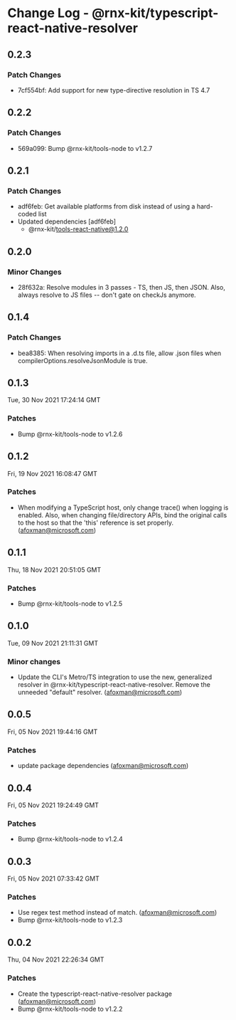 # Change Log - @rnx-kit/typescript-react-native-resolver

## 0.2.3

### Patch Changes

- 7cf554bf: Add support for new type-directive resolution in TS 4.7

## 0.2.2

### Patch Changes

- 569a099: Bump @rnx-kit/tools-node to v1.2.7

## 0.2.1

### Patch Changes

- adf6feb: Get available platforms from disk instead of using a hard-coded list
- Updated dependencies [adf6feb]
  - @rnx-kit/tools-react-native@1.2.0

## 0.2.0

### Minor Changes

- 28f632a: Resolve modules in 3 passes - TS, then JS, then JSON. Also, always resolve to JS files -- don't gate on checkJs anymore.

## 0.1.4

### Patch Changes

- bea8385: When resolving imports in a .d.ts file, allow .json files when compilerOptions.resolveJsonModule is true.

## 0.1.3

Tue, 30 Nov 2021 17:24:14 GMT

### Patches

- Bump @rnx-kit/tools-node to v1.2.6

## 0.1.2

Fri, 19 Nov 2021 16:08:47 GMT

### Patches

- When modifying a TypeScript host, only change trace() when logging is enabled. Also, when changing file/directory APIs, bind the original calls to the host so that the 'this' reference is set properly. (afoxman@microsoft.com)

## 0.1.1

Thu, 18 Nov 2021 20:51:05 GMT

### Patches

- Bump @rnx-kit/tools-node to v1.2.5

## 0.1.0

Tue, 09 Nov 2021 21:11:31 GMT

### Minor changes

- Update the CLI's Metro/TS integration to use the new, generalized resolver in @rnx-kit/typescript-react-native-resolver. Remove the unneeded "default" resolver. (afoxman@microsoft.com)

## 0.0.5

Fri, 05 Nov 2021 19:44:16 GMT

### Patches

- update package dependencies (afoxman@microsoft.com)

## 0.0.4

Fri, 05 Nov 2021 19:24:49 GMT

### Patches

- Bump @rnx-kit/tools-node to v1.2.4

## 0.0.3

Fri, 05 Nov 2021 07:33:42 GMT

### Patches

- Use regex test method instead of match. (afoxman@microsoft.com)
- Bump @rnx-kit/tools-node to v1.2.3

## 0.0.2

Thu, 04 Nov 2021 22:26:34 GMT

### Patches

- Create the typescript-react-native-resolver package (afoxman@microsoft.com)
- Bump @rnx-kit/tools-node to v1.2.2
